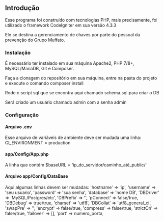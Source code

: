 <h2>Introdução</h2>
<p> Esse programa foi construído com tecnologias PHP, mais precisamente, foi utilizado o framework CodeIgniter em sua versão 4.3.3</p>
<p>Ele se destina a gerenciamento de chaves por parte do pessoal da prevenção do Grupo Muffato.</p>

<h3>Instalação</h3>
<p>É necessário ter instalado em sua máquina Apache2, PHP 7/8+, MySQL/MariaDB, Git e Composer.</p>
<p>Faça a clonagem do repositório em sua máquina, entre na pasta do projeto e execute o comando composer install</p>
<p>Rode o script sql que se encontra aqui chamado schema.sql para criar o DB</p>
<p>Será criado um usuário chamado admin com a senha admin</p>

<h3>Configuração</h3>
<h4>Arquivo .env</h4>
<p>Esse arquivo de variáveis de ambiente deve ser mudada uma linha: CI_ENVIRONMENT = production</p>
<h4>app/Config/App.php</h4>
<p>A linha que contém $baseURL = 'ip_do_servidor/caminho_até_public/'</p>
  <h4>Arquivo app/Config/DataBase</h4>
    <p>Aqui algumas linhas devem ser mudadas:
      'hostname' => 'ip',
        'username' => 'seu usuario',
        'password' => 'sua senha',
        'database' => 'nome DB',
        'DBDriver' => 'MySQL/Postgres/etc',
        'DBPrefix' => '',
        'pConnect' => false/true,
        'DBDebug'  => true/true,
        'charset'  => 'utf8',
        'DBCollat' => 'utf8_general_ci',
        'swapPre'  => '',
        'encrypt'  => false/true,
        'compress' => false/true,
        'strictOn' => false/true,
        'failover' => [],
        'port'     => numero_porta,</p>